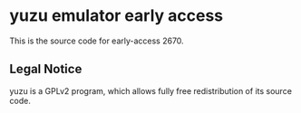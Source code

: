 yuzu emulator early access
=============

This is the source code for early-access 2670.

## Legal Notice

yuzu is a GPLv2 program, which allows fully free redistribution of its source code.